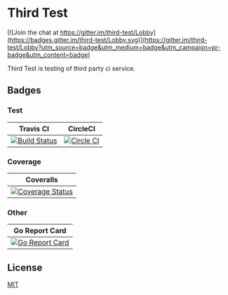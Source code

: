 # Third Test

[![Join the chat at https://gitter.im/third-test/Lobby](https://badges.gitter.im/third-test/Lobby.svg)](https://gitter.im/third-test/Lobby?utm_source=badge&utm_medium=badge&utm_campaign=pr-badge&utm_content=badge)

Third Test is testing of third party ci service.

## Badges

### Test

| Travis CI | CircleCI |
|:--:|:--:|
| [![Build Status](https://travis-ci.org/178inaba/third-test.svg?branch=master)](https://travis-ci.org/178inaba/third-test) | [![Circle CI](https://circleci.com/gh/178inaba/third-test.svg?style=svg)](https://circleci.com/gh/178inaba/third-test) |

### Coverage

| Coveralls |
|:--:|
| [![Coverage Status](https://coveralls.io/repos/178inaba/third-test/badge.svg?branch=master&service=github)](https://coveralls.io/github/178inaba/third-test?branch=master) |

### Other

| Go Report Card |
|:--:|
| [![Go Report Card](https://goreportcard.com/badge/github.com/178inaba/third-test)](https://goreportcard.com/report/github.com/178inaba/third-test) |

## License

[MIT](LICENSE)

